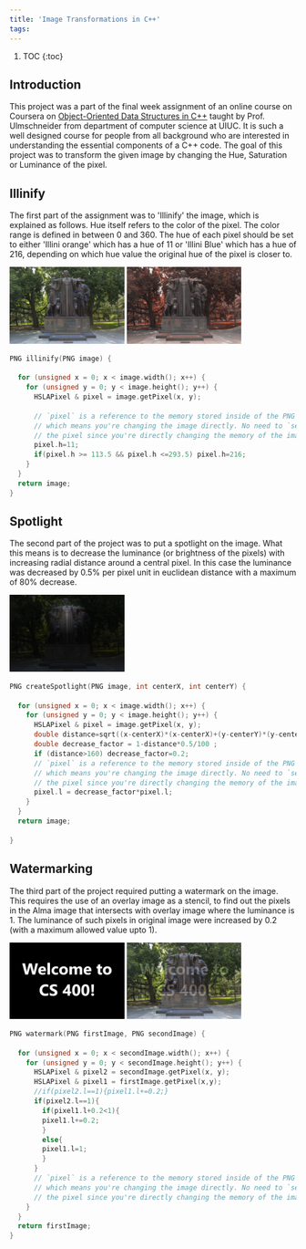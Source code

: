 ```yaml
---
title: 'Image Transformations in C++'
tags:
---
```


1. TOC
{:toc}

## Introduction

This project was a part of the final week assignment of an online course on Coursera on [Object-Oriented Data Structures in C++](https://www.coursera.org/learn/cs-fundamentals-1) taught by Prof. Ulmschneider from department of computer science at UIUC. It is such a well designed course for people from all background who are interested in understanding the essential components of a C++ code. The goal of this project was to transform the given image by changing the Hue, Saturation or Luminance of the pixel.

## Illinify
The first part of the assignment was to 'Illinify' the image, which is explained as follows. Hue itself refers to the color of the pixel. The color range is defined in between 0 and 360. The hue of each pixel should be set to either 'Illini orange' which has a hue of 11 or 'Illini Blue' which has a hue of 216, depending on which hue value the original hue of the pixel is closer to.
                                                                    
<img src="/assets/alma.png" width="40%"> <img src="/assets/out-illinify.png" width="40%">

```cpp
PNG illinify(PNG image) {

  for (unsigned x = 0; x < image.width(); x++) {
    for (unsigned y = 0; y < image.height(); y++) {
      HSLAPixel & pixel = image.getPixel(x, y);

      // `pixel` is a reference to the memory stored inside of the PNG `image`,
      // which means you're changing the image directly. No need to `set`
      // the pixel since you're directly changing the memory of the image.
      pixel.h=11;
      if(pixel.h >= 113.5 && pixel.h <=293.5) pixel.h=216;
    }
  }
  return image;
}
```

## Spotlight
The second part of the project was to put a spotlight on the image. What this means is to decrease the luminance (or brightness of the pixels) with increasing radial distance around a central pixel. In this case the luminance was decreased by 0.5% per pixel unit in euclidean distance with a maximum of 80% decrease.

<img src="/assets/out-spotlight.png" width="40%">

```cpp
PNG createSpotlight(PNG image, int centerX, int centerY) {

  for (unsigned x = 0; x < image.width(); x++) {
    for (unsigned y = 0; y < image.height(); y++) {
      HSLAPixel & pixel = image.getPixel(x, y);
      double distance=sqrt((x-centerX)*(x-centerX)+(y-centerY)*(y-centerY));
      double decrease_factor = 1-distance*0.5/100 ;
      if (distance>160) decrease_factor=0.2;
      // `pixel` is a reference to the memory stored inside of the PNG `image`,
      // which means you're changing the image directly. No need to `set`
      // the pixel since you're directly changing the memory of the image.
      pixel.l = decrease_factor*pixel.l;
    }
  }
  return image;
  
}
```

## Watermarking
The third part of the project required putting a watermark on the image. This requires the use of an overlay image as a stencil, to find out the pixels in the Alma image that intersects with overlay image where the luminance is 1. The luminance of such pixels in original image were increased by 0.2 (with a maximum allowed value upto 1).

<img src="/assets/overlay.png" width="40%"> <img src="/assets/out-watermark.png" width="40%">

```cpp
PNG watermark(PNG firstImage, PNG secondImage) {

  for (unsigned x = 0; x < secondImage.width(); x++) {
    for (unsigned y = 0; y < secondImage.height(); y++) {
      HSLAPixel & pixel2 = secondImage.getPixel(x, y);
      HSLAPixel & pixel1 = firstImage.getPixel(x,y);
      //if(pixel2.l==1){pixel1.l+=0.2;}
      if(pixel2.l==1){
        if(pixel1.l+0.2<1){
        pixel1.l+=0.2;
        }
        else{
        pixel1.l=1;
        }
      }
      // `pixel` is a reference to the memory stored inside of the PNG `image`,
      // which means you're changing the image directly. No need to `set`
      // the pixel since you're directly changing the memory of the image.
    }
  }
  return firstImage;
}
```
